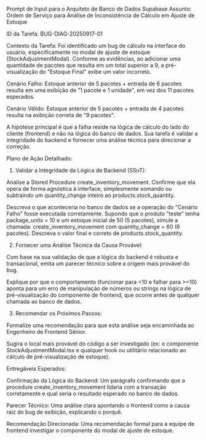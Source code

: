 Prompt de Input para o Arquiteto de Banco de Dados Supabase
Assunto: Ordem de Serviço para Análise de Inconsistência de Cálculo em Ajuste de Estoque

ID da Tarefa: BUG-DIAG-20250917-01

Contexto da Tarefa:
Foi identificado um bug de cálculo na interface do usuário, especificamente no modal de ajuste de estoque (StockAdjustmentModal). Conforme as evidências, ao adicionar uma quantidade de pacotes que resulta em um total superior a 9, a pré-visualização do "Estoque Final" exibe um valor incorreto.

Cenário Falho: Estoque anterior de 5 pacotes + entrada de 6 pacotes resulta em uma exibição de "1 pacote e 1 unidade", em vez dos 11 pacotes esperados.

Cenário Válido: Estoque anterior de 5 pacotes + entrada de 4 pacotes resulta na exibição correta de "9 pacotes".

A hipótese principal é que a falha reside na lógica de cálculo do lado do cliente (frontend) e não na lógica do banco de dados. Sua tarefa é validar a integridade do backend e fornecer uma análise técnica para direcionar a correção.

Plano de Ação Detalhado:

1. Validar a Integridade da Lógica de Backend (SSoT):

Analise a Stored Procedure create_inventory_movement. Confirme que ela opera de forma agnóstica à interface, simplesmente somando ou subtraindo um quantity_change inteiro ao products.stock_quantity.

Descreva o que aconteceria no banco de dados se a operação do "Cenário Falho" fosse executada corretamente. Supondo que o produto "teste" tenha package_units = 10 e um estoque inicial de 50 (5 pacotes), simule a chamada: create_inventory_movement com quantity_change = 60 (6 pacotes). Descreva o valor final e correto de products.stock_quantity.

2. Fornecer uma Análise Técnica da Causa Provável:

Com base na sua validação de que a lógica do backend é robusta e transacional, emita um parecer técnico sobre a origem mais provável do bug.

Explique por que o comportamento (funcionar para <10 e falhar para >=10) aponta para um erro de manipulação de números ou strings na lógica de pré-visualização do componente de frontend, que ocorre antes de qualquer chamada ao banco de dados.

3. Recomendar os Próximos Passos:

Formalize uma recomendação para que esta análise seja encaminhada ao Engenheiro de Frontend Sênior.

Sugira o local mais provável do código a ser investigado (ex: o componente StockAdjustmentModal.tsx e qualquer hook ou utilitário relacionado ao cálculo de pré-visualização de estoque).

Entregáveis Esperados:

Confirmação da Lógica do Backend: Um parágrafo confirmando que a procedure create_inventory_movement lidaria com a transação corretamente e qual seria o resultado esperado no banco de dados.

Parecer Técnico: Uma análise clara apontando o frontend como a causa raiz do bug de exibição, explicando o porquê.

Recomendação Direcionada: Uma recomendação formal para a equipe de frontend investigar o componente do modal de ajuste de estoque.